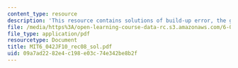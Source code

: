 ```yaml
---
content_type: resource
description: 'This resource contains solutions of build-up error, the grow algorithm. '
file: /media/https%3A/open-learning-course-data-rc.s3.amazonaws.com/6-042j-mathematics-for-computer-science-fall-2010/09a7ad2282e4c198e03c74e342be8b2f_MIT6_042JF10_rec08_sol.pdf
file_type: application/pdf
resourcetype: Document
title: MIT6_042JF10_rec08_sol.pdf
uid: 09a7ad22-82e4-c198-e03c-74e342be8b2f
---
```

